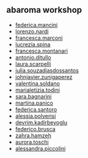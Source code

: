 ## abaroma workshop

* [federica.mancini](./group2/Federica_Mancini/Federica_Mancini/2_5_anims_parrot_AR.html)
* [lorenzo.nardi](./group1/lorenzo/7_3Dmodel_barraco_glb.html)
* [francesca.marconi](./group2/Francesca_Marconi/2_5_anim_birds_AR.html)
* [lucrezia.spina](./group1/lucrezia/2_3Dmodels_humans.html)
* [francesca.montanari](./group1/francesca/2_3Dmodels_humans.html)
* [antonio.ditullo](./group1/antonio/2_3Dmodel_skull_glb.html)
* [laura.scarpelli](./group1/laura/Workshop%20works%20-%20Laura%20Scarpelli/2_3Dmodel_flamingo.html)
* [julia.souzadiasdossantos](./group1/julia/2_3Dmodel_barraco.html)
* [johnjavier.zunigaperez](./group2/John/2_5_anim_birds_AR.html)
* [valentina.soldano](./group1/valentina/workshop-vs/2_3DModel_skull.html)
* [marialetizia.todini]()
* [sara.bagnarini](./group2/Sara/2_5_anim_birds_AR.html)
* [martina.panico](./group2/Martina/2_5_anim_birds.html)
* [federica.santoro](./group2/Federica/2_3Dmodel_fox.html)
* [alessia.polverisi](./group2/Alessia%20Polverisi/alessia_polverisi/2_5amin_birds_AR.html)
* [devrim.kadirbeyoglu]()
* [federico.brusca]()
* [zahra.hamzeh]()
* [aurora.toschi](./group1/aurora/5_3Dmodels_baracco.html)
* [alessandra.piccolini](./group2/Alessandra_Piccolini/2_5_animAR.html)
